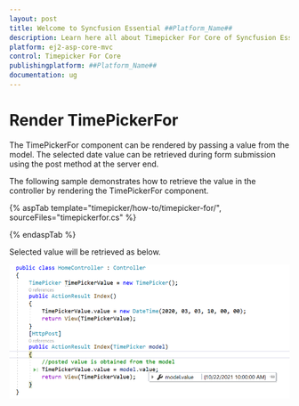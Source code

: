 ```yaml
---
layout: post
title: Welcome to Syncfusion Essential ##Platform_Name##
description: Learn here all about Timepicker For Core of Syncfusion Essential ##Platform_Name## widgets based on HTML5 and jQuery.
platform: ej2-asp-core-mvc
control: Timepicker For Core
publishingplatform: ##Platform_Name##
documentation: ug
---
```



# Render TimePickerFor

The TimePickerFor component can be rendered by passing a value from the model. The selected date value can be retrieved during form submission using the post method at the server end.

The following sample demonstrates how to retrieve the value in the controller by rendering the  TimePickerFor component.

{% aspTab template="timepicker/how-to/timepicker-for/", sourceFiles="timepickerfor.cs" %}

{% endaspTab %}

Selected value will be retrieved as below.

![TimePickerFor Component in ASP.NET Core](../images/asp-net-core-timepickerfor-value-post.png)

